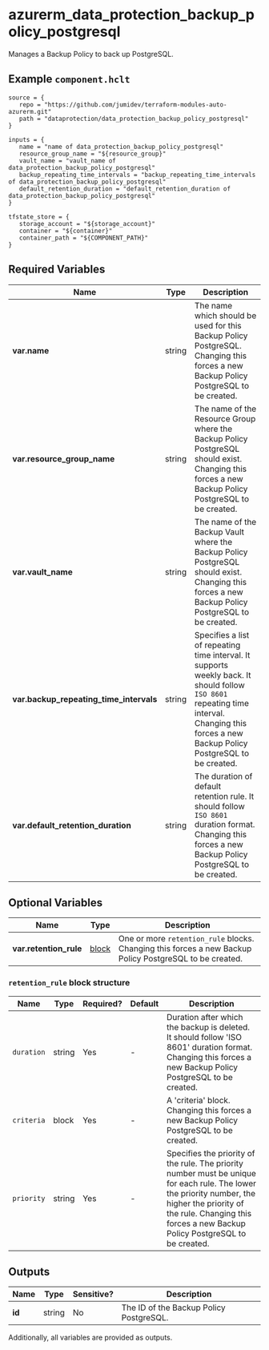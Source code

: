 # azurerm_data_protection_backup_policy_postgresql

Manages a Backup Policy to back up PostgreSQL.

## Example `component.hclt`

```hcl
source = {
   repo = "https://github.com/jumidev/terraform-modules-auto-azurerm.git" 
   path = "dataprotection/data_protection_backup_policy_postgresql" 
}

inputs = {
   name = "name of data_protection_backup_policy_postgresql" 
   resource_group_name = "${resource_group}" 
   vault_name = "vault_name of data_protection_backup_policy_postgresql" 
   backup_repeating_time_intervals = "backup_repeating_time_intervals of data_protection_backup_policy_postgresql" 
   default_retention_duration = "default_retention_duration of data_protection_backup_policy_postgresql" 
}

tfstate_store = {
   storage_account = "${storage_account}" 
   container = "${container}" 
   container_path = "${COMPONENT_PATH}" 
}

```

## Required Variables

| Name | Type |  Description |
| ---- | --------- |  ----------- |
| **var.name** | string |  The name which should be used for this Backup Policy PostgreSQL. Changing this forces a new Backup Policy PostgreSQL to be created. | 
| **var.resource_group_name** | string |  The name of the Resource Group where the Backup Policy PostgreSQL should exist. Changing this forces a new Backup Policy PostgreSQL to be created. | 
| **var.vault_name** | string |  The name of the Backup Vault where the Backup Policy PostgreSQL should exist. Changing this forces a new Backup Policy PostgreSQL to be created. | 
| **var.backup_repeating_time_intervals** | string |  Specifies a list of repeating time interval. It supports weekly back. It should follow `ISO 8601` repeating time interval. Changing this forces a new Backup Policy PostgreSQL to be created. | 
| **var.default_retention_duration** | string |  The duration of default retention rule. It should follow `ISO 8601` duration format. Changing this forces a new Backup Policy PostgreSQL to be created. | 

## Optional Variables

| Name | Type |  Description |
| ---- | --------- |  ----------- |
| **var.retention_rule** | [block](#retention_rule-block-structure) |  One or more `retention_rule` blocks. Changing this forces a new Backup Policy PostgreSQL to be created. | 

### `retention_rule` block structure

| Name | Type | Required? | Default | Description |
| ---- | ---- | --------- | ------- | ----------- |
| `duration` | string | Yes | - | Duration after which the backup is deleted. It should follow 'ISO 8601' duration format. Changing this forces a new Backup Policy PostgreSQL to be created. |
| `criteria` | block | Yes | - | A 'criteria' block. Changing this forces a new Backup Policy PostgreSQL to be created. |
| `priority` | string | Yes | - | Specifies the priority of the rule. The priority number must be unique for each rule. The lower the priority number, the higher the priority of the rule. Changing this forces a new Backup Policy PostgreSQL to be created. |



## Outputs

| Name | Type | Sensitive? | Description |
| ---- | ---- | --------- | --------- |
| **id** | string | No  | The ID of the Backup Policy PostgreSQL. | 

Additionally, all variables are provided as outputs.
